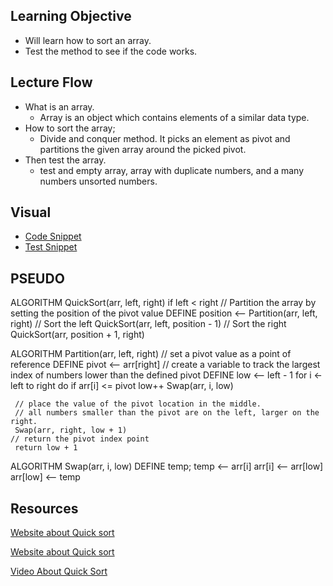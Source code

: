 ## Learning Objective

- Will learn how to sort an array.
- Test the method to see if the code works.

## Lecture Flow

- What is an array.
    - Array is an object which contains elements of a similar data type.
- How to sort the array;
    - Divide and conquer method. It picks an element as pivot and partitions the given array around the picked pivot.
- Then test the array.
    - test and empty array, array with duplicate numbers, and a many numbers unsorted numbers.

## Visual

- [Code Snippet](https://github.com/Antberry/data-structures-and-algorithms/blob/master/assets/quicksort.png)
- [Test Snippet](https://github.com/Antberry/data-structures-and-algorithms/blob/master/assets/TestSnippet.png)

## PSEUDO
ALGORITHM QuickSort(arr, left, right)
    if left < right
        // Partition the array by setting the position of the pivot value 
        DEFINE position <-- Partition(arr, left, right)
        // Sort the left
        QuickSort(arr, left, position - 1)
        // Sort the right
        QuickSort(arr, position + 1, right)

ALGORITHM Partition(arr, left, right)
    // set a pivot value as a point of reference
    DEFINE pivot <-- arr[right]
    // create a variable to track the largest index of numbers lower than the defined pivot
    DEFINE low <-- left - 1
    for i <- left to right do
        if arr[i] <= pivot
            low++
            Swap(arr, i, low)

     // place the value of the pivot location in the middle.
     // all numbers smaller than the pivot are on the left, larger on the right. 
     Swap(arr, right, low + 1)
    // return the pivot index point
     return low + 1

ALGORITHM Swap(arr, i, low)
    DEFINE temp;
    temp <-- arr[i]
    arr[i] <-- arr[low]
    arr[low] <-- temp
      
 ## Resources
 [Website about Quick sort](https://www.geeksforgeeks.org/quick-sort/)
 
 [Website about Quick sort](https://howtodoinjava.com/algorithm/quicksort-java-example/)
 
 [Video About Quick Sort](https://www.youtube.com/watch?v=Fiot5yuwPAg)
